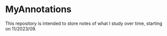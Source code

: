 # MyAnnotations
This repository is intended to store notes of what I study over time, starting on 11/2023/09.
